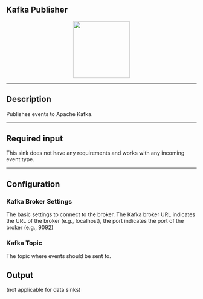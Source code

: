 <!--
  ~ Licensed to the Apache Software Foundation (ASF) under one or more
  ~ contributor license agreements.  See the NOTICE file distributed with
  ~ this work for additional information regarding copyright ownership.
  ~ The ASF licenses this file to You under the Apache License, Version 2.0
  ~ (the "License"); you may not use this file except in compliance with
  ~ the License.  You may obtain a copy of the License at
  ~
  ~    http://www.apache.org/licenses/LICENSE-2.0
  ~
  ~ Unless required by applicable law or agreed to in writing, software
  ~ distributed under the License is distributed on an "AS IS" BASIS,
  ~ WITHOUT WARRANTIES OR CONDITIONS OF ANY KIND, either express or implied.
  ~ See the License for the specific language governing permissions and
  ~ limitations under the License.
  ~
  -->

## Kafka Publisher

<p align="center"> 
    <img src="/img/pipeline-elements/org.apache.streampipes.sinks.brokers.jvm.kafka/icon.png" width="150px;" class="pe-image-documentation"/>
</p>

***

## Description

Publishes events to Apache Kafka.

***

## Required input

This sink does not have any requirements and works with any incoming event type.

***

## Configuration

### Kafka Broker Settings

The basic settings to connect to the broker. 
The Kafka broker URL indicates the URL of the broker (e.g., localhost), the port indicates the port of the broker
 (e.g., 9092)


### Kafka Topic

The topic where events should be sent to.


## Output

(not applicable for data sinks)